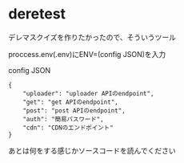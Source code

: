 # deretest

デレマスクイズを作りたかったので、そういうツール

proccess.env(.env)にENV=(config JSON)を入力

config JSON
```
{
    "uploader": "uploader APIのendpoint",
    "get": "get APIのendpoint",
    "post": "post APIのendpoint",
    "auth": "簡易パスワード",
    "cdn": "CDNのエンドポイント"
}
```

あとは何をする感じかソースコードを読んでください